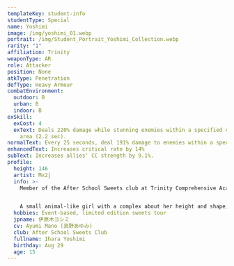 ```yaml
---
templateKey: student-info
studentType: Special
name: Yoshimi
image: /img/yoshimi_01.webp
portrait: /img/Student_Portrait_Yoshimi_Collection.webp
rarity: "1"
affiliation: Trinity
weaponType: AR
role: Attacker
position: None
atkType: Penetration
defType: Heavy Armour
combatEnvironment:
  outdoor: B
  urban: B
  indoor: B
exSkill:
  exCost: 4
  exText: Deals 220% damage while stunning enemies within a specified circular
    area (2.2 sec).
normalText: Every 25 seconds, deal 191% damage to enemies within a specified circular area.
enhancedText: Increases critical rate by 14%
subText: Increases allies' CC strength by 9.1%.
profile:
  height: 146
  artist: Mx2j
  info: >-
    Member of the After School Sweets club at Trinity Comprehensive Academy.


    A small animal-like girl with a complex about her height and shape, who is always intimidated. She always wants to be more mature, but because her face shows exactly what she is thinking, people around her are always trying to be cute. She enjoys visiting cafes and smiles brighter than anyone else when she tastes the limited edition sweets.
  hobbies: Event-based, limited edition sweets tour
  jpname: 伊原木ヨシミ
  cv: Ayumi Mano (真野あゆみ)
  club: After School Sweets Club
  fullname: Ihara Yoshimi
  birthday: Aug 29
  age: 15
---
```

